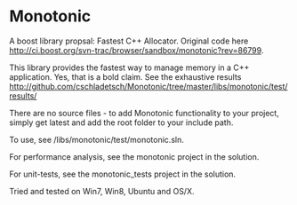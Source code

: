 Monotonic
=========

A boost library propsal: Fastest C++ Allocator. Original code here http://ci.boost.org/svn-trac/browser/sandbox/monotonic?rev=86799.

This library provides the fastest way to manage memory in a C++ application. Yes, that is a bold claim. See the exhaustive results http://github.com/cschladetsch/Monotonic/tree/master/libs/monotonic/test/results/ 

There are no source files - to add Monotonic functionality to your project, simply get latest and add the root folder to your include path.

To use, see /libs/monotonic/test/monotonic.sln.

For performance analysis, see the monotonic project in the solution. 

For unit-tests, see the monotonic_tests project in the solution.

Tried and tested on Win7, Win8, Ubuntu and OS/X.

